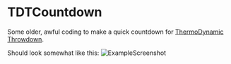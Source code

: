 # TDTCountdown
Some older, awful coding to make a quick countdown for [ThermoDynamic Throwdown](https://smash.gg/tournament/thermodynamic-throwdown-a-dedicated-pokken-major-by-team-calyptus).


Should look somewhat like this: 
![ExampleScreenshot](https://i.imgur.com/asv664U.jpg)
